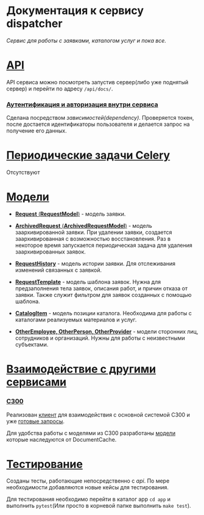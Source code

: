 # Документация к сервису dispatcher

_Сервис для работы с заявками, каталогом услуг и пока все._

# [API](./app/api)

API сервиса можно посмотреть запустив сервер(либо уже поднятый сервер) и перейти по адресу `/api/docs/`.

### [Аутентификация и авторизация внутри сервиса](./app/api/dependencies/auth.py)

Сделана посредством _зависимостей(dependency)_. Проверяется токен, после достается идентификаторы пользователя и делается запрос на получение его данных.

# [Периодические задачи Celery](./app/celery_app.py)

Отсутствуют

# [Модели](./app/models)

- [**Request** (**RequestModel**)](./app/models/request) - модель заявки.

- [**ArchivedRequest**  (**ArchivedRequestModel**)](./app/models/request) - модель заархивированной заявки. При удалении заявки, создается заархивированная с возможностью восстановления. Раз в некоторое время запускается периодическая задача для удаления заархивированных заявок.

- [**RequestHistory**](./app/models/request_history) - модель истории заявки. Для отслеживания изменений связанных с
  заявкой.

- [**RequestTemplate**](./app/models/request_template) - модель шаблона заявок. Нужна для предзаполнения тела заявок, описания работ, и причин отказа от заявки. Также служит фильтром для заявок созданных с помощью шаблона.

- [**CatalogItem**](./app/models/catalog_item) - модель позиции каталога. Необходима для работы с каталогами реализуемых
  материалов и услуг.

- [**OtherEmployee, OtherPerson, OtherProvider**](./app/models/other) - модели сторонних лиц, сотрудников и организаций.
  Нужны для работы с неизвестными субъектами.

# [Взаимодействие с другими сервисами](./app/client)

### [С300](./app/client/c300)

Реализован [клиент](./app/client/c300/client.py) для взаимодействия с основной системой C300 и
уже [готовые запросы](./app/client/c300/api.py).

Для удобства работы с моделями из C300 разработаны [модели](./app/client/c300/models) которые наследуются от
DocumentCache.

# [Тестирование](./app/tests)

Созданы тесты, работающие непосредственно с _api_. По мере необходимости добавляются новые кейсы для тестирования.

Для тестирования необходимо перейти в каталог app `cd app` и выполнить `pytest`(Или просто в корневой папке выполнить `make test`).
